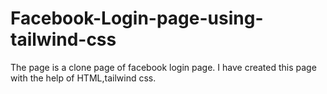 # Facebook-Login-page-using-tailwind-css
The page is a clone page of facebook login page. I have created this page with the help of HTML,tailwind css.
